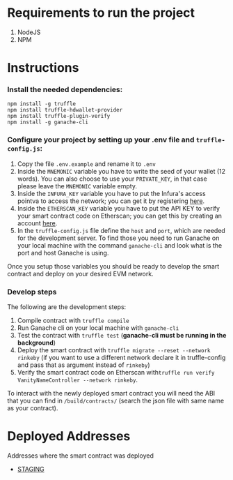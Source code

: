 # Requirements to run the project
1. NodeJS
2. NPM

# Instructions

### Install the needed dependencies:
```
npm install -g truffle
npm install truffle-hdwallet-provider
npm install truffle-plugin-verify
npm install -g ganache-cli
```

### Configure your project by setting up your .env file and `truffle-config.js`:
1. Copy the file `.env.example` and rename it to `.env`
2. Inside the `MNEMONIC` variable you have to write the seed of your wallet (12 words).
You can also choose to use your `PRIVATE_KEY`, in that case please leave the `MNEMONIC` variable empty.
3. Inside the `INFURA_KEY` variable you have to put the Infura's access pointva to access the network; you can get it by registering [here](https://infura.io/register).
4. Inside the `ETHERSCAN_KEY` variable you have to put the API KEY to verify your smart contract code on Etherscan; you can get this by creating an account [here](https://etherscan.io/register).
5. In the `truffle-config.js` file define the `host` and `port`, which are needed for the development server. To find those you need to run Ganache on your local machine with the command `ganache-cli` and look what is the port and host Ganache is using.

Once you setup those variables you should be ready to develop the smart contract and deploy on your desired EVM network.

### Develop steps
The following are the development steps:
1. Compile contract with `truffle compile`
2. Run Ganache cli on your local machine with `ganache-cli`
3. Test the contract with `truffle test` (**ganache-cli must be running in the background**)
4. Deploy the smart contract with `truffle migrate --reset --network rinkeby` (if you want to use a different network declare it in truffle-config and pass that as argument instead of `rinkeby`)
5. Verify the smart contract code on Etherscan with`truffle run verify VanityNameController --network rinkeby`.  

To interact with the newly deployed smart contract you will need the ABI that you can find in `/build/contracts/` (search the json file with same name as your contract).

# Deployed Addresses
Addresses where the smart contract was deployed
- [STAGING]()